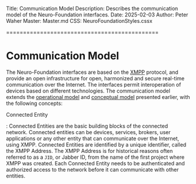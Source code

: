 ﻿Title: Communication Model
Description: Describes the communication model of the Neuro-Foundation interfaces.
Date: 2025-02-03
Author: Peter Waher
Master: Master.md
CSS: NeuroFoundationStyles.cssx

=============================================

Communication Model
========================

The Neuro-Foundation interfaces are based on the [XMPP](https://xmpp.org/) protocol, 
and provide an open infrastructure for open, harmonized and secure real-time communication 
over the Internet. The interfaces permit interoperation of devices based on different
technologies. The communication model extends the [operational model](OperationalModel.md)
and [conceptual model](ConceptualModel.md) presented earlier, with the following concepts:

Connected Entity

:	Connected Entities are the basic building blocks of the connected network. Connected 
	entities can be devices, services, brokers, user applications or any other entity that can 
	communicate over the Internet, using XMPP. Connected Entities are identified by a unique 
	identifier, called the XMPP Address. The XMPP Address is for historical reasons often 
	referred to as a `JID`, or Jabber ID, from the name of the first project where XMPP was 
	created. Each Connected Entity needs to be authenticated and authorized access to the 
	network before it can communicate with other entities.


